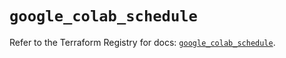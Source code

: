 # `google_colab_schedule`

Refer to the Terraform Registry for docs: [`google_colab_schedule`](https://registry.terraform.io/providers/hashicorp/google/6.49.2/docs/resources/colab_schedule).
